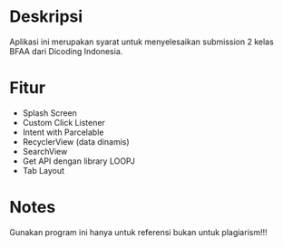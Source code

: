 # Deskripsi
Aplikasi ini merupakan syarat untuk menyelesaikan submission 2 kelas BFAA dari Dicoding Indonesia. 

# Fitur
- Splash Screen
- Custom Click Listener
- Intent with Parcelable
- RecyclerView (data dinamis)
- SearchView
- Get API dengan library LOOPJ
- Tab Layout 

 # Notes
Gunakan program ini hanya untuk referensi bukan untuk plagiarism!!!
